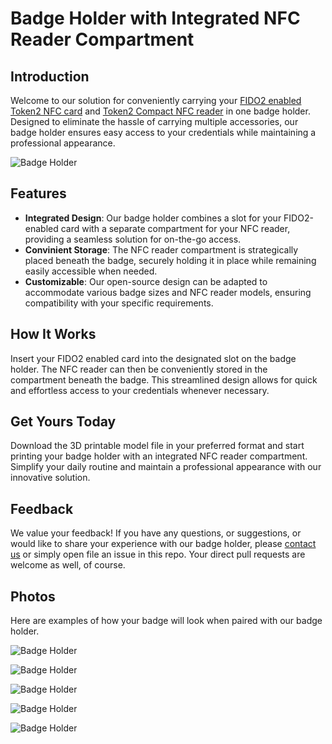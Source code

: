 # Badge Holder with Integrated NFC Reader Compartment

## Introduction
Welcome to our solution for conveniently carrying your [FIDO2 enabled Token2 NFC card](https://www.token2.swiss/shop/category/fido2-cards) and [Token2 Compact NFC reader](https://www.token2.swiss/shop/product/token2-t2sr-compact-usb-nfc-and-smart-card-reader) in one badge holder. Designed to eliminate the hassle of carrying multiple accessories, our badge holder ensures easy access to your credentials while maintaining a professional appearance.

![Badge Holder](https://www.token2.swiss/img/3DBadgeHolder/r/model.png)

## Features
- **Integrated Design**: Our badge holder combines a slot for your FIDO2-enabled card with a separate compartment for your NFC reader, providing a seamless solution for on-the-go access.
- **Convinient Storage**: The NFC reader compartment is strategically placed beneath the badge, securely holding it in place while remaining easily accessible when needed.
- **Customizable**: Our open-source design can be adapted to accommodate various badge sizes and NFC reader models, ensuring compatibility with your specific requirements.

## How It Works
Insert your FIDO2 enabled card into the designated slot on the badge holder. The NFC reader can then be conveniently stored in the compartment beneath the badge. This streamlined design allows for quick and effortless access to your credentials whenever necessary.

## Get Yours Today
Download the 3D printable model file in your preferred format and start printing your badge holder with an integrated NFC reader compartment. Simplify your daily routine and maintain a professional appearance with our innovative solution.

## Feedback
We value your feedback! If you have any questions, or suggestions, or would like to share your experience with our badge holder, please [contact us](https://www.token2/swiss/contact) or simply open file an issue in this repo. Your direct pull requests are welcome as well, of course.
 
## Photos
Here are examples of how your badge will look when paired with our badge holder.

![Badge Holder](https://www.token2.swiss/img/3DBadgeHolder/r/IMG_5537.jpg)

![Badge Holder](https://www.token2.swiss/img/3DBadgeHolder/r/IMG_5538.jpg)

![Badge Holder](https://www.token2.swiss/img/3DBadgeHolder/r/IMG_5539.jpg)

![Badge Holder](https://www.token2.swiss/img/3DBadgeHolder/r/IMG_5540.jpg)

![Badge Holder](https://www.token2.swiss/img/3DBadgeHolder/r/IMG_5541.jpg)
